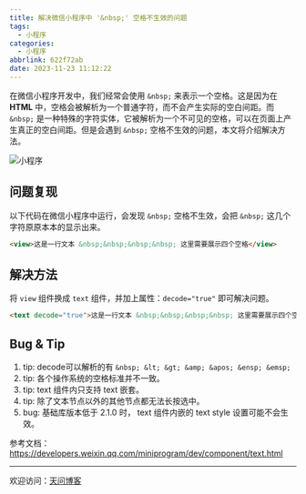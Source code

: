 ```yaml
---
title: 解决微信小程序中 '&nbsp;' 空格不生效的问题
tags:
  - 小程序
categories:
  - 小程序
abbrlink: 622f72ab
date: 2023-11-23 11:12:22
---
```


在微信小程序开发中，我们经常会使用 `&nbsp;` 来表示一个空格。这是因为在 **HTML** 中，空格会被解析为一个普通字符，而不会产生实际的空白间距。而 `&nbsp;` 是一种特殊的字符实体，它被解析为一个不可见的空格，可以在页面上产生真正的空白间距。但是会遇到 `&nbsp;` 空格不生效的问题，本文将介绍解决方法。

![小程序 &nbsp;](https://tiven.cn/static/img/weapp-01-UZsuDKXN.jpg)

<!-- more -->

## 问题复现

以下代码在微信小程序中运行，会发现 `&nbsp;` 空格不生效，会把 `&nbsp;` 这几个字符原原本本的显示出来。

```html
<view>这是一行文本 &nbsp;&nbsp;&nbsp;&nbsp; 这里需要展示四个空格</view>
```

## 解决方法

将 `view` 组件换成 `text` 组件，并加上属性：`decode="true"` 即可解决问题。

```html
<text decode="true">这是一行文本 &nbsp;&nbsp;&nbsp;&nbsp; 这里需要展示四个空格</text>
```

## Bug & Tip

1. tip: decode可以解析的有 `&nbsp; &lt; &gt; &amp; &apos; &ensp; &emsp;`
2. tip: 各个操作系统的空格标准并不一致。
3. tip: text 组件内只支持 text 嵌套。
4. tip: 除了文本节点以外的其他节点都无法长按选中。
5. bug: 基础库版本低于 2.1.0 时， text 组件内嵌的 text style 设置可能不会生效。

参考文档：https://developers.weixin.qq.com/miniprogram/dev/component/text.html

---

欢迎访问：[天问博客](https://tiven.cn/p/622f72ab/ "天问博客-专注于大前端技术")

